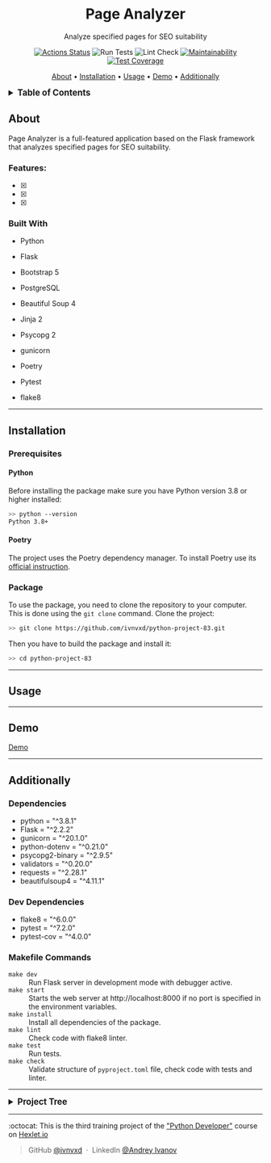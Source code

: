 <div align="center">

[//]: # (<img src="" alt="logo" width="300" height="auto" />)
<h1>Page Analyzer</h1>

<p>
Analyze specified pages for SEO suitability
</p>

[![Actions Status](https://github.com/ivnvxd/python-project-83/workflows/hexlet-check/badge.svg)](https://github.com/ivnvxd/python-project-83/actions)
![Run Tests](https://github.com/ivnvxd/python-project-83/actions/workflows/run_tests.yml/badge.svg)
![Lint Check](https://github.com/ivnvxd/python-project-83/actions/workflows/lint_check.yml/badge.svg)
[![Maintainability](https://api.codeclimate.com/v1/badges/686717d58de394e8ac7c/maintainability)](https://codeclimate.com/github/ivnvxd/python-project-83/maintainability)
[![Test Coverage](https://api.codeclimate.com/v1/badges/686717d58de394e8ac7c/test_coverage)](https://codeclimate.com/github/ivnvxd/python-project-83/test_coverage)

<p>
<a href="#about">About</a> •
<a href="#installation">Installation</a> •
<a href="#usage">Usage</a> •
<a href="#demo">Demo</a> •
<a href="#additionally">Additionally</a> 
</p>
</div>

<details><summary style="font-size:larger;"><b>Table of Contents</b></summary>

* [About](#about)
  * [Features](#features)
  * [Built With](#built-with)
* [Installation](#installation)
  * [Prerequisites](#prerequisites)
  * [Package](#package)
* [Usage](#usage)
* [Demo](#demo)
  *
* [Additionally](#additionally)
  * [Dependencies](#dependencies)
  * [Dev Dependencies](#dev-dependencies)
  * [Makefile Commands](#makefile-commands)
  * [Project Tree](#project-tree)

</details>

## About

Page Analyzer is a full-featured application based on the Flask framework that analyzes specified pages for SEO suitability.

### Features:

* [X] 
* [X] 
* [X] 

### Built With

* Python
* Flask
* Bootstrap 5
* PostgreSQL


* Beautiful Soup 4
* Jinja 2
* Psycopg 2
* gunicorn
* Poetry
* Pytest
* flake8

---

## Installation

### Prerequisites

#### Python

Before installing the package make sure you have Python version 3.8 or higher installed:

```bash
>> python --version
Python 3.8+
```

#### Poetry

The project uses the Poetry dependency manager. To install Poetry use its [official instruction](https://python-poetry.org/docs/#installation).

### Package

To use the package, you need to clone the repository to your computer. This is done using the ```git clone``` command. Clone the project:

```bash
>> git clone https://github.com/ivnvxd/python-project-83.git
```

Then you have to build the package and install it:

```bash
>> cd python-project-83
```


---

## Usage

---

## Demo

[Demo](https://python-project-83-production-c5d0.up.railway.app/)


---

## Additionally

### Dependencies

* python = "^3.8.1"
* Flask = "^2.2.2"
* gunicorn = "^20.1.0"
* python-dotenv = "^0.21.0"
* psycopg2-binary = "^2.9.5"
* validators = "^0.20.0"
* requests = "^2.28.1"
* beautifulsoup4 = "^4.11.1"

### Dev Dependencies

* flake8 = "^6.0.0"
* pytest = "^7.2.0"
* pytest-cov = "^4.0.0"

### Makefile Commands

<dl>
    <dt><code>make dev</code></dt>
    <dd>Run Flask server in development mode with debugger active.</dd>    
    <dt><code>make start</code></dt>
    <dd>Starts the web server at http://localhost:8000 if no port is specified in the environment variables.</dd>
    <dt><code>make install</code></dt>
    <dd>Install all dependencies of the package.</dd>
    <dt><code>make lint</code></dt>
    <dd>Check code with flake8 linter.</dd>
    <dt><code>make test</code></dt>
    <dd>Run tests.</dd>
    <dt><code>make check</code></dt>
    <dd>Validate structure of <code>pyproject.toml</code> file, check code with tests and linter.</dd>
</dl>

---

<a name="project-tree"></a>
<details><summary style="font-size:larger;"><b>Project Tree</b></summary>

```bash
.
├── Makefile
├── README.md
├── database.sql
├── page_analyzer
│   ├── __init__.py
│   ├── app.py
│   ├── db.py
│   └── templates
│       ├── 404.html
│       ├── index.html
│       ├── layout.html
│       ├── show.html
│       └── urls.html
├── poetry.lock
├── pyproject.toml
├── setup.cfg
└── tests
    ├── __init__.py
    ├── __pycache__
    └── test_app.py
```

</details>

---

:octocat: This is the third training project of the ["Python Developer"](https://ru.hexlet.io/programs/python) course on [Hexlet.io](https://hexlet.io)

> GitHub [@ivnvxd](https://github.com/ivnvxd) &nbsp;&middot;&nbsp;
> LinkedIn [@Andrey Ivanov](https://www.linkedin.com/in/abivanov/)
